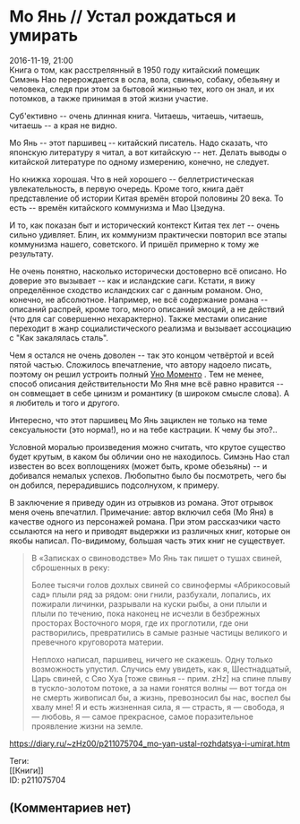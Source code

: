 Мо Янь // Устал рождаться и умирать
===================================

  
2016-11-19, 21:00  
 Книга о том, как расстрелянный в 1950 году китайский помещик Симэнь Нао перерождается в осла, вола, свинью, собаку, обезьяну и человека, следя при этом за бытовой жизнью тех, кого он знал, и их потомков, а также принимая в этой жизни участие.   
   
 Суб'ективно -- очень длинная книга. Читаешь, читаешь, читаешь, читаешь -- а края не видно.   
   
 Мо Янь -- этот паршивец -- китайский писатель. Надо сказать, что японскую литературу я читал, а вот китайскую -- нет. Делать выводы о китайской литературе по одному измерению, конечно, не следует.   
   
 Но книжка хорошая. Что в ней хорошего -- беллетристическая увлекательность, в первую очередь. Кроме того, книга даёт представление об истории Китая времён второй половины 20 века. То есть -- времён китайского коммунизма и Мао Цзедуна.   
   
 И то, как показан быт и исторический контекст Китая тех лет -- очень сильно удивляет. Блин, их коммунизм практически повторил все этапы коммунизма нашего, советского. И пришёл примерно к тому же результату.   
   
 Не очень понятно, насколько исторически достоверно всё описано. Но доверие это вызывает -- как и исландские саги. Кстати, я вижу определённое сходство исландских саг с данным романом. Оно, конечно, не абсолютное. Например, не всё содержание романа -- описаний распрей, кроме того, много описаний эмоций, а не действий (что для саг совершенно нехарактерно). Также местами описание переходит в жанр социалистического реализма и вызывает ассоциацию с "Как закалялась сталь".   
   
 Чем я остался не очень доволен -- так это концом четвёртой и всей пятой частью. Сложилось впечатление, что автору надоело писать, поэтому он решил устроить полный  [Уно Моменто](https://www.youtube.com/watch?v=6tUZV3PHSKQ)  . Тем не менее, способ описания действительности Мо Яня мне всё равно нравится -- он совмещает в себе цинизм и романтику (в широком смысле слова). А я любитель и того и другого.   
   
 Интересно, что этот паршивец Мо Янь зациклен не только на теме сексуальности (это норма!), но и на тебе кастрации. К чему бы это?..   
   
 Условной моралью произведения можно считать, что крутое существо будет крутым, в каком бы обличии оно не находилось. Симэнь Нао стал известен во всех воплощениях (может быть, кроме обезьяны) -- и добивался немалых успехов. Любопытно было бы посмотреть, чего бы он добился, перерадившись подсолнухом, к примеру.   
   
 В заключение я приведу один из отрывков из романа. Этот отрывок меня очень впечатлил. Примечание: автор включил себя (Мо Яня) в качестве одного из персонажей романа. При этом рассказчики часто ссылаются на него и приводят выдержки из различных книг, которые он якобы написал. По-видимому, большая часть этих книг не существует.   
   
 
>  В «Записках о свиноводстве» Мо Янь так пишет о тушах свиней, сброшенных в реку:   
>    
>  Более тысячи голов дохлых свиней со свинофермы «Абрикосовый сад» плыли ряд за рядом: они гнили, разбухали, лопались, их пожирали личинки, разрывали на куски рыбы, а они плыли и плыли по течению, пока наконец не исчезли в безбрежных просторах Восточного моря, где их проглотили, где они растворились, превратились в самые разные частицы великого и превечного круговорота материи.   
>    
>  Неплохо написал, паршивец, ничего не скажешь. Одну только возможность упустил. Случись ему увидеть, как я, Шестнадцатый, Царь свиней, с Сяо Хуа [тоже свинья -- прим. zHz] на спине плыву в тускло-золотом потоке, а за нами гонятся волны — вот тогда он не смерть живописал бы, а жизнь, превозносил бы нас, воспел бы хвалу мне! Я и есть жизненная сила, я — страсть, я — свобода, я — любовь, я — самое прекрасное, самое поразительное проявление жизни на земле. 

   
  
<https://diary.ru/~zHz00/p211075704_mo-yan-ustal-rozhdatsya-i-umirat.htm>  
  
Теги:  
[[Книги]]  
ID: p211075704  


(Комментариев нет)
------------------